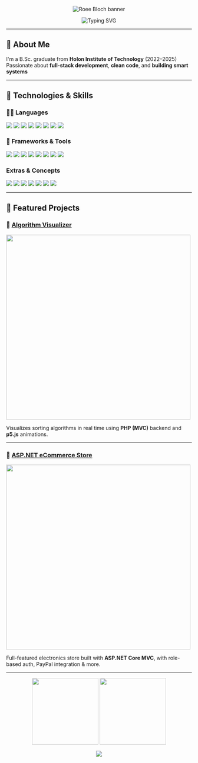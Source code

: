 <p align="center">
  <img src="https://capsule-render.vercel.app/api?type=waving&color=gradient&height=180&section=header&text=Roee%20Bloch&fontSize=40&fontAlignY=35&animation=fadeIn" alt="Roee Bloch banner"/>
</p>

<p align="center">
  <img src="https://readme-typing-svg.herokuapp.com?font=Fira+Code&duration=3000&pause=1000&color=00BFFF&center=true&vCenter=true&width=435&lines=Computer+Science+Graduate;Full-Stack+%7C+.NET+%7C+Java+%7C+JavaScript;Problem+Solver+%7C+Tech+Enthusiast" alt="Typing SVG" />
</p>

---

## 🧠 About Me

I'm a B.Sc. graduate from **Holon Institute of Technology** (2022–2025)  
Passionate about **full-stack development**, **clean code**, and **building smart systems**

---

## 🧰 Technologies & Skills

### 🧑‍💻 Languages
<p>
  <img src="https://img.shields.io/badge/Java-ED8B00?style=for-the-badge&logo=openjdk&logoColor=white"/>
  <img src="https://img.shields.io/badge/C%23-68217A?style=for-the-badge&logo=csharp&logoColor=white"/>
  <img src="https://img.shields.io/badge/C++-00599C?style=for-the-badge&logo=c%2B%2B&logoColor=white"/>
  <img src="https://img.shields.io/badge/C-000000?style=for-the-badge&logo=c&logoColor=white"/>
  <img src="https://img.shields.io/badge/JavaScript-F7DF1E?style=for-the-badge&logo=javascript&logoColor=black"/>
  <img src="https://img.shields.io/badge/PHP-777BB4?style=for-the-badge&logo=php&logoColor=white"/>
  <img src="https://img.shields.io/badge/Python-3776AB?style=for-the-badge&logo=python&logoColor=white"/>
  <img src="https://img.shields.io/badge/SQL-003B57?style=for-the-badge&logo=sqlite&logoColor=white"/>
</p>

### 🧩 Frameworks & Tools
<p>
  <img src="https://img.shields.io/badge/.NET-512BD4?style=for-the-badge&logo=dotnet&logoColor=white"/>
  <img src="https://img.shields.io/badge/Spring Boot-6DB33F?style=for-the-badge&logo=springboot&logoColor=white"/>
  <img src="https://img.shields.io/badge/Node.js-339933?style=for-the-badge&logo=nodedotjs&logoColor=white"/>
  <img src="https://img.shields.io/badge/Express.js-404D59?style=for-the-badge"/>
  <img src="https://img.shields.io/badge/React-20232A?style=for-the-badge&logo=react&logoColor=61DAFB"/>
  <img src="https://img.shields.io/badge/Unity-100000?style=for-the-badge&logo=unity&logoColor=white"/>
  <img src="https://img.shields.io/badge/MySQL-005C84?style=for-the-badge&logo=mysql&logoColor=white"/>
  <img src="https://img.shields.io/badge/MongoDB-4EA94B?style=for-the-badge&logo=mongodb&logoColor=white"/>
</p>

### Extras & Concepts
<p>
  <img src="https://img.shields.io/badge/OOP-FF6F61?style=for-the-badge"/>
  <img src="https://img.shields.io/badge/Data%20Structures%20%26%20Algorithms-008080?style=for-the-badge"/>
  <img src="https://img.shields.io/badge/ERD%20Design-B5651D?style=for-the-badge"/>
  <img src="https://img.shields.io/badge/REST%20APIs-6A5ACD?style=for-the-badge"/>
  <img src="https://img.shields.io/badge/Pandas-150458?style=for-the-badge&logo=pandas&logoColor=white"/>
  <img src="https://img.shields.io/badge/NumPy-013243?style=for-the-badge&logo=numpy&logoColor=white"/>
  <img src="https://img.shields.io/badge/Scikit--Learn-F7931E?style=for-the-badge&logo=scikitlearn&logoColor=white"/>
</p>

---

## 🚀 Featured Projects

### 🔹 [Algorithm Visualizer](https://github.com/roeeblo/PHP_JS---AlgorithmVisualizer)
<img src="https://github.com/roeeblo/PHP_JS---AlgorithmVisualizer/raw/main/preview.gif" width="500"/>

Visualizes sorting algorithms in real time using **PHP (MVC)** backend and **p5.js** animations.

---

### 🔹 [ASP.NET eCommerce Store](https://github.com/roeeblo/ASP.NET_Core_MVC-eCommerce-Roee-s-Store)
<img src="https://github.com/roeeblo/ASP.NET_Core_MVC-eCommerce-Roee-s-Store/raw/main/demo.gif" width="500"/>

Full-featured electronics store built with **ASP.NET Core MVC**, with role-based auth, PayPal integration & more.

---

<p align="center">
  <img src="https://github-readme-stats.vercel.app/api?username=roeeblo&show_icons=true&theme=radical" height="180"/>
  <img src="https://github-readme-stats.vercel.app/api/top-langs/?username=roeeblo&layout=compact&theme=radical" height="180"/>
</p>

<p align="center">
  <img src="https://capsule-render.vercel.app/api?type=waving&color=gradient&height=120&section=footer"/>
</p>

